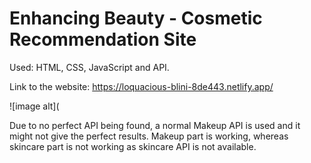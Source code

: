 # Enhancing Beauty - Cosmetic Recommendation Site

Used: HTML, CSS, JavaScript and API.

Link to the website: https://loquacious-blini-8de443.netlify.app/

![image alt](



Due to no perfect API being found, a normal Makeup API is used and it might not give the perfect results. Makeup part is working, whereas skincare part is not working as skincare API is not available.
